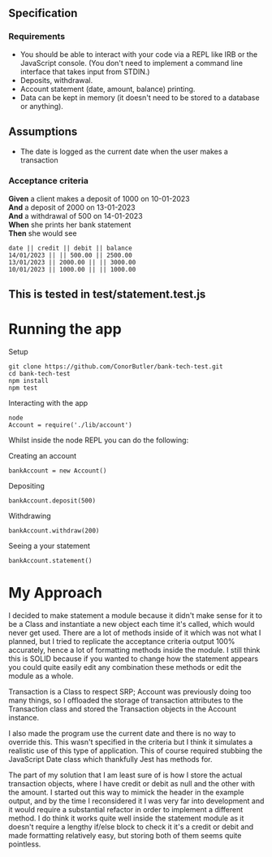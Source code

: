 ## Specification

### Requirements

- You should be able to interact with your code via a REPL like IRB or the JavaScript console. (You don't need to implement a command line interface that takes input from STDIN.)
- Deposits, withdrawal.
- Account statement (date, amount, balance) printing.
- Data can be kept in memory (it doesn't need to be stored to a database or anything).

## Assumptions

- The date is logged as the current date when the user makes a transaction

### Acceptance criteria

**Given** a client makes a deposit of 1000 on 10-01-2023  
**And** a deposit of 2000 on 13-01-2023  
**And** a withdrawal of 500 on 14-01-2023  
**When** she prints her bank statement  
**Then** she would see

```
date || credit || debit || balance
14/01/2023 || || 500.00 || 2500.00
13/01/2023 || 2000.00 || || 3000.00
10/01/2023 || 1000.00 || || 1000.00
```

## This is tested in test/statement.test.js

# Running the app

Setup

```
git clone https://github.com/ConorButler/bank-tech-test.git
cd bank-tech-test
npm install
npm test
```

Interacting with the app

```
node
Account = require('./lib/account')
```

Whilst inside the node REPL you can do the following:

Creating an account

```
bankAccount = new Account()
```

Depositing

```
bankAccount.deposit(500)
```

Withdrawing

```
bankAccount.withdraw(200)
```

Seeing a your statement

```
bankAccount.statement()
```

# My Approach

I decided to make statement a module because it didn't make sense for it to be a Class and instantiate a new object each time it's called, which would never get used. There are a lot of methods inside of it which was not what I planned, but I tried to replicate the acceptance criteria output 100% accurately, hence a lot of formatting methods inside the module. I still think this is SOLID because if you wanted to change how the statement appears you could quite easily edit any combination these methods or edit the module as a whole.

Transaction is a Class to respect SRP; Account was previously doing too many things, so I offloaded the storage of transaction attributes to the Transaction class and stored the Transaction objects in the Account instance.

I also made the program use the current date and there is no way to override this. This wasn't specified in the criteria but I think it simulates a realistic use of this type of application. This of course required stubbing the JavaScript Date class which thankfully Jest has methods for.

The part of my solution that I am least sure of is how I store the actual transaction objects, where I have credit or debit as null and the other with the amount. I started out this way to mimick the header in the example output, and by the time I reconsidered it I was very far into development and it would require a substantial refactor in order to implement a different method. I do think it works quite well inside the statement module as it doesn't require a lengthy if/else block to check it it's a credit or debit and made formatting relatively easy, but storing both of them seems quite pointless.
